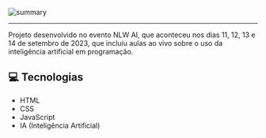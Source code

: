 
![summary](https://github.com/NCzarneki/NLW_IA/assets/103041252/4010c42b-52dd-4dbb-b364-5ad622b630d7)

-------
Projeto desenvolvido no evento NLW AI, que aconteceu nos dias 11, 12, 13 e 14 de setembro de 2023, que incluiu aulas ao vivo sobre o uso da inteligência artificial em programação.


## 💻 Tecnologias
- HTML
- CSS
- JavaScript
- IA (Inteligência Artificial)

